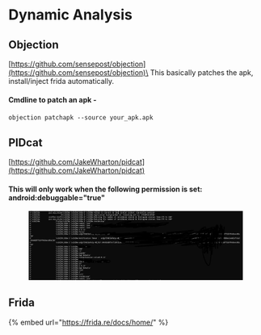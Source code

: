 # Dynamic Analysis

## Objection

[https://github.com/sensepost/objection](https://github.com/sensepost/objection)\
This basically patches the apk, install/inject frida automatically.

#### Cmdline to patch an apk -

```
objection patchapk --source your_apk.apk
```





## PIDcat

[https://github.com/JakeWharton/pidcat](https://github.com/JakeWharton/pidcat)

#### This will only work when the following permission is set: android:debuggable="true"

<figure><img src="../../.gitbook/assets/image (1) (1).png" alt=""><figcaption></figcaption></figure>

## Frida

{% embed url="https://frida.re/docs/home/" %}



